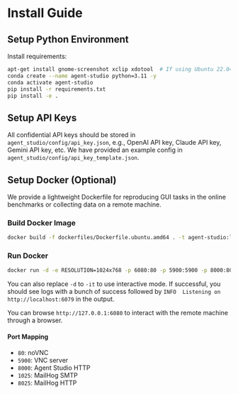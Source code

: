 # Install Guide

## Setup Python Environment

Install requirements:

```bash
apt-get install gnome-screenshot xclip xdotool  # If using Ubuntu 22.04
conda create --name agent-studio python=3.11 -y
conda activate agent-studio
pip install -r requirements.txt
pip install -e .
```

## Setup API Keys

All confidential API keys should be stored in `agent_studio/config/api_key.json`, e.g., OpenAI API key, Claude API key, Gemini API key, etc. We have provided an example config in `agent_studio/config/api_key_template.json`.

## Setup Docker (Optional)

We provide a lightweight Dockerfile for reproducing GUI tasks in the online benchmarks or collecting data on a remote machine.

### Build Docker Image

```bash
docker build -f dockerfiles/Dockerfile.ubuntu.amd64 . -t agent-studio:latest
```

### Run Docker

```bash
docker run -d -e RESOLUTION=1024x768 -p 6080:80 -p 5900:5900 -p 8000:8000 -p 1025:1025 -p 8025:8025 -e VNC_PASSWORD=123456 -v /dev/shm:/dev/shm -v ${PWD}/agent_studio/config/:/home/ubuntu/agent_studio/agent_studio/config -v ${PWD}/evals/datasets/online_benchmarks/files:/home/ubuntu/agent_studio/data:ro agent-studio:latest
```

You can also replace `-d` to `-it` to use interactive mode. If successful, you should see logs with a bunch of success followed by `INFO  Listening on http://localhost:6079` in the output.

You can browse `http://127.0.0.1:6080` to interact with the remote machine through a browser.

#### Port Mapping

-   `80`: noVNC
-   `5900`: VNC server
-   `8000`: Agent Studio HTTP
-   `1025`: MailHog SMTP
-   `8025`: MailHog HTTP
